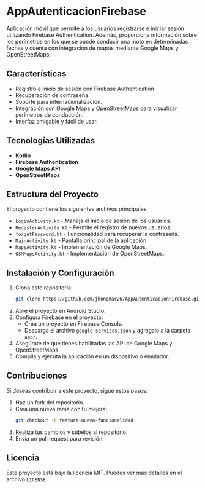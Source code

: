 # AppAutenticacionFirebase

Aplicación móvil que permite a los usuarios registrarse e iniciar sesión utilizando Firebase Authentication. Además, proporciona información sobre los perímetros en los que se puede conducir una moto en determinadas fechas y cuenta con integración de mapas mediante Google Maps y OpenStreetMaps.

## Características

- Registro e inicio de sesión con Firebase Authentication.
- Recuperación de contraseña.
- Soporte para internacionalización.
- Integración con Google Maps y OpenStreetMaps para visualizar perímetros de conducción.
- Interfaz amigable y fácil de usar.

## Tecnologías Utilizadas

- **Kotlin**
- **Firebase Authentication**
- **Google Maps API**
- **OpenStreetMaps**

## Estructura del Proyecto

El proyecto contiene los siguientes archivos principales:

- `LoginActivity.kt` - Maneja el inicio de sesión de los usuarios.
- `RegisterActivity.kt` - Permite el registro de nuevos usuarios.
- `forgetPassword.kt` - Funcionalidad para recuperar la contraseña.
- `MainActivity.kt` - Pantalla principal de la aplicación.
- `MapsActivity.kt` - Implementación de Google Maps.
- `OSMMapsActivity.kt` - Implementación de OpenStreetMaps.

## Instalación y Configuración

1. Clona este repositorio:
   ```sh
   git clone https://github.com/jhonomar26/AppAutenticacionFirebase.git
   ```
2. Abre el proyecto en Android Studio.
3. Configura Firebase en el proyecto:
   - Crea un proyecto en Firebase Console.
   - Descarga el archivo `google-services.json` y agrégalo a la carpeta `app/`.
4. Asegúrate de que tienes habilitadas las API de Google Maps y OpenStreetMaps.
5. Compila y ejecuta la aplicación en un dispositivo o emulador.

## Contribuciones

Si deseas contribuir a este proyecto, sigue estos pasos:

1. Haz un fork del repositorio.
2. Crea una nueva rama con tu mejora:
   ```sh
   git checkout -b feature-nueva-funcionalidad
   ```
3. Realiza tus cambios y súbelos al repositorio.
4. Envía un pull request para revisión.

## Licencia

Este proyecto está bajo la licencia MIT. Puedes ver más detalles en el archivo `LICENSE`.
